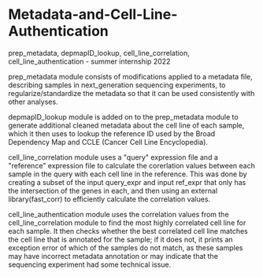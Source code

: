 # Metadata-and-Cell-Line-Authentication
prep_metadata, depmapID_lookup, cell_line_correlation, cell_line_authentication - summer internship 2022

prep_metadata module consists of modifications applied to a metadata file, describing samples in next_generation sequencing experiments, to regularize/standardize the metadata so that it can be used consistently with other analyses.

depmapID_lookup module is added on to the prep_metadata module to generate additional cleaned metadata about the cell line of each sample, which it then uses to lookup the reference ID used by the Broad Dependency Map and CCLE (Cancer Cell Line Encyclopedia).

cell_line_correlation module uses a "query" expression file and a "reference" expression file to calculate the corerlation values between each sample in the query with each cell line in the reference. This  was done by creating a subset of the input query_expr and input ref_expr that only has the intersection of the genes in each, and then using an external library(fast_corr) to efficiently calculate the correlation values.

cell_line_authentication module uses the correlation values from the cell_line_correlation module to find the most highly correlated cell line for each sample. It then checks whether the best correlated cell line matches the cell line that is annotated for the sample; if it does not, it prints an exception error of which of the samples do not match, as these samples may have incorrect metadata annotation or may indicate that the sequencing experiment had some technical issue.

